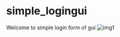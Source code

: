 # simple_logingui
Welcome to simple login form of gui
![img1](https://github.com/gauravkaple22/simple_logingui/assets/120274271/ac601270-680a-4776-9098-2c13ef36f575)
